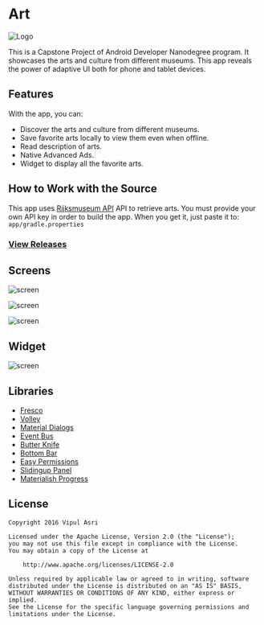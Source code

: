 # Art

![Logo](../master/art/ic_launcher.png)

This is a Capstone Project of Android Developer Nanodegree program. It showcases the arts and culture from different museums. 
This app reveals the power of adaptive UI both for phone and tablet devices.

## Features

With the app, you can:
* Discover the arts and culture from different museums.
* Save favorite arts locally to view them even when offline.
* Read description of arts.
* Native Advanced Ads.
* Widget to display all the favorite arts.

## How to Work with the Source

This app uses [Rijksmuseum API](https://www.rijksmuseum.nl/en/api) API to retrieve arts.
You must provide your own API key in order to build the app. When you get it, just paste it to:
    ```
    app/gradle.properties
    ```
    
### [View Releases](https://github.com/kantona1983/Art)

## Screens

![screen](../master/art/artisto-screen1.png)

![screen](../master/art/artisto-screen2.png)

![screen](../master/art/artisto-screen3.png)

## Widget

![screen](../master/art/artisto-widget.png)


## Libraries

* [Fresco](https://github.com/facebook/fresco)
* [Volley](https://bintray.com/android/android-utils/com.android.volley.volley/view)
* [Material Dialogs](https://github.com/afollestad/material-dialogs)
* [Event Bus](https://github.com/greenrobot/EventBus)
* [Butter Knife](https://github.com/JakeWharton/butterknife)
* [Bottom Bar](https://github.com/roughike/BottomBar)
* [Easy Permissions](https://github.com/googlesamples/easypermissions)
* [Slidingup Panel](https://github.com/umano/AndroidSlidingUpPanel)
* [Materialish Progress](https://github.com/pnikosis/materialish-progress)

## License

    Copyright 2016 Vipul Asri

    Licensed under the Apache License, Version 2.0 (the "License");
    you may not use this file except in compliance with the License.
    You may obtain a copy of the License at

        http://www.apache.org/licenses/LICENSE-2.0

    Unless required by applicable law or agreed to in writing, software
    distributed under the License is distributed on an "AS IS" BASIS,
    WITHOUT WARRANTIES OR CONDITIONS OF ANY KIND, either express or implied.
    See the License for the specific language governing permissions and
    limitations under the License.
